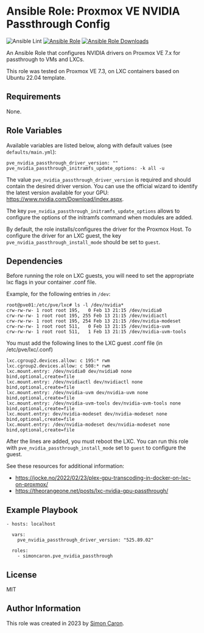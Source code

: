 Ansible Role: Proxmox VE NVIDIA Passthrough Config
=========

![Ansible Lint](https://github.com/simoncaron/ansible-role-pve_nvidia_passthrough/actions/workflows/lint.yml/badge.svg)
[![Ansible Role](https://img.shields.io/ansible/role/61478.svg)](https://galaxy.ansible.com/simoncaron/pve_nvidia_passthrough)
[![Ansible Role Downloads](https://img.shields.io/ansible/role/d/61478.svg)](https://galaxy.ansible.com/simoncaron/pve_nvidia_passthrough)

An Ansible Role that configures NVIDIA drivers on Proxmox VE 7.x for passthrough to VMs and LXCs.

This role was tested on Proxmox VE 7.3, on LXC containers based on Ubuntu 22.04 template.

Requirements
------------

None.

Role Variables
--------------

Available variables are listed below, along with default values (see `defaults/main.yml`):

    pve_nvidia_passthrough_driver_version: ""
    pve_nvidia_passthrough_initramfs_update_options: -k all -u

The value `pve_nvidia_passthrough_driver_version` is required and should contain the desired driver version. You can use the official wizard to identify the latest version available for your GPU: https://www.nvidia.com/Download/index.aspx.

The key `pve_nvidia_passthrough_initramfs_update_options` allows to configure the options of the initramfs command when modules are added.

By default, the role installs/configures the driver for the Proxmox Host. To configure the driver for an LXC guest, the key `pve_nvidia_passthrough_install_mode` should be set to `guest`.

Dependencies
------------

Before running the role on LXC guests, you will need to set the appropriate lxc flags in your container .conf file.

Example, for the following entries in `/dev`:
```
root@pve01:/etc/pve/lxc# ls -l /dev/nvidia*
crw-rw-rw- 1 root root 195,   0 Feb 13 21:15 /dev/nvidia0
crw-rw-rw- 1 root root 195, 255 Feb 13 21:15 /dev/nvidiactl
crw-rw-rw- 1 root root 195, 254 Feb 13 21:15 /dev/nvidia-modeset
crw-rw-rw- 1 root root 511,   0 Feb 13 21:15 /dev/nvidia-uvm
crw-rw-rw- 1 root root 511,   1 Feb 13 21:15 /dev/nvidia-uvm-tools
```

You must add the following lines to the LXC guest .conf file (in /etc/pve/lxc/<id>.conf)
```
lxc.cgroup2.devices.allow: c 195:* rwm
lxc.cgroup2.devices.allow: c 508:* rwm
lxc.mount.entry: /dev/nvidia0 dev/nvidia0 none bind,optional,create=file
lxc.mount.entry: /dev/nvidiactl dev/nvidiactl none bind,optional,create=file
lxc.mount.entry: /dev/nvidia-uvm dev/nvidia-uvm none bind,optional,create=file
lxc.mount.entry: /dev/nvidia-uvm-tools dev/nvidia-uvm-tools none bind,optional,create=file
lxc.mount.entry: dev/nvidia-modeset dev/nvidia-modeset none bind,optional,create=file
lxc.mount.entry: /dev/nvidia-modeset dev/nvidia-modeset none bind,optional,create=file
```

After the lines are added, you must reboot the LXC. You can run this role with `pve_nvidia_passthrough_install_mode` set to `guest` to configure the guest.

See these resources for additional information:
- https://jocke.no/2022/02/23/plex-gpu-transcoding-in-docker-on-lxc-on-proxmox/
- https://theorangeone.net/posts/lxc-nvidia-gpu-passthrough/

Example Playbook
----------------

    - hosts: localhost

      vars:
        pve_nvidia_passthrough_driver_version: "525.89.02"

      roles:
        - simoncaron.pve_nvidia_passthrough

License
-------

MIT

Author Information
------------------

This role was created in 2023 by [Simon Caron](https://simoncaron.com/).
